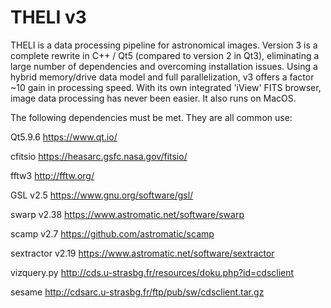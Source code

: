 # THELI v3

THELI is a data processing pipeline for astronomical images. Version 3 is a complete rewrite in C++ / Qt5 (compared to version 2 in Qt3), eliminating a large number of dependencies and overcoming installation issues. Using a hybrid memory/drive data model and full parallelization, v3 offers a factor ~10 gain in processing speed. With its own integrated 'iView' FITS browser, image data processing has never been easier. It also runs on MacOS.

The following dependencies must be met. They are all common use:

Qt5.9.6   https://www.qt.io/

cfitsio   https://heasarc.gsfc.nasa.gov/fitsio/

fftw3     http://fftw.org/

GSL v2.5  https://www.gnu.org/software/gsl/

swarp v2.38   https://www.astromatic.net/software/swarp

scamp v2.7    https://github.com/astromatic/scamp

sextractor v2.19     https://www.astromatic.net/software/sextractor

vizquery.py  http://cds.u-strasbg.fr/resources/doku.php?id=cdsclient

sesame   http://cdsarc.u-strasbg.fr/ftp/pub/sw/cdsclient.tar.gz

